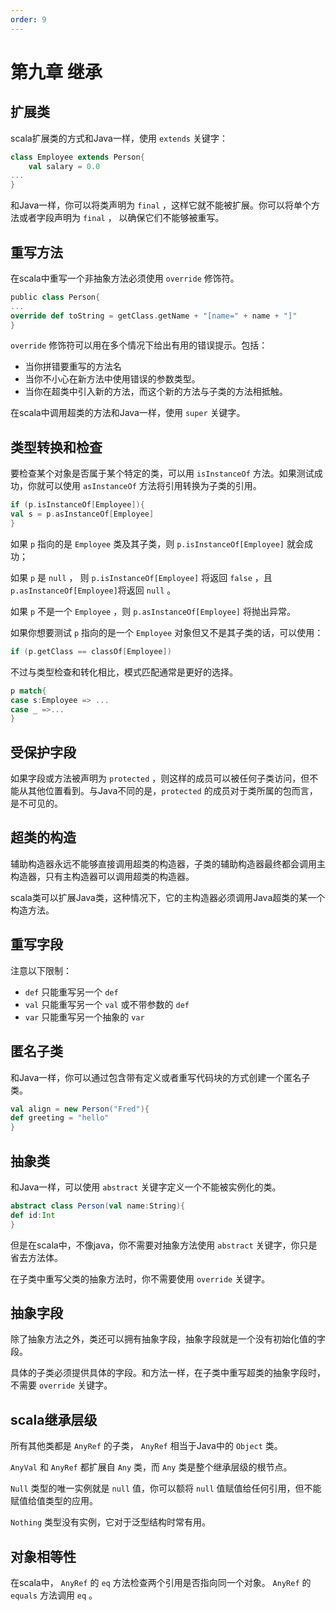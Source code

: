 ```yaml
---
order: 9
---
```


# 第九章 继承

## 扩展类

scala扩展类的方式和Java一样，使用 `extends` 关键字：

```scala
class Employee extends Person{
    val salary = 0.0
...
}
```

和Java一样，你可以将类声明为 `final` ，这样它就不能被扩展。你可以将单个方法或者字段声明为 `final` ， 以确保它们不能够被重写。

## 重写方法

在scala中重写一个非抽象方法必须使用 `override` 修饰符。

```scala
public class Person{
...
override def toString = getClass.getName + "[name=" + name + "]"
}
```

`override` 修饰符可以用在多个情况下给出有用的错误提示。包括：

- 当你拼错要重写的方法名
- 当你不小心在新方法中使用错误的参数类型。
- 当你在超类中引入新的方法，而这个新的方法与子类的方法相抵触。

在scala中调用超类的方法和Java一样，使用 `super` 关键字。

## 类型转换和检查

要检查某个对象是否属于某个特定的类，可以用 `isInstanceOf` 方法。如果测试成功，你就可以使用 `asInstanceOf` 方法将引用转换为子类的引用。

```scala
if (p.isInstanceOf[Employee]){
val s = p.asInstanceOf[Employee]
}
```

如果 `p` 指向的是 `Employee` 类及其子类，则 `p.isInstanceOf[Employee]` 就会成功；

如果 `p` 是 `null` ， 则 `p.isInstanceOf[Employee]` 将返回 `false` ，且 `p.asInstanceOf[Employee]`将返回 `null` 。

如果 `p` 不是一个 `Employee` ，则 `p.asInstanceOf[Employee]` 将抛出异常。

如果你想要测试 `p` 指向的是一个 `Employee` 对象但又不是其子类的话，可以使用：

```scala
if (p.getClass == classOf[Employee])
```

不过与类型检查和转化相比，模式匹配通常是更好的选择。

```scala
p match{
case s:Employee => ...
case _ =>...
}
```

## 受保护字段

如果字段或方法被声明为 `protected` ，则这样的成员可以被任何子类访问，但不能从其他位置看到。与Java不同的是，`protected` 的成员对于类所属的包而言，是不可见的。

## 超类的构造

辅助构造器永远不能够直接调用超类的构造器，子类的辅助构造器最终都会调用主构造器，只有主构造器可以调用超类的构造器。

scala类可以扩展Java类，这种情况下，它的主构造器必须调用Java超类的某一个构造方法。

## 重写字段

注意以下限制：

- `def` 只能重写另一个 `def`
- `val` 只能重写另一个 `val` 或不带参数的 `def`
- `var` 只能重写另一个抽象的 `var`

## 匿名子类

和Java一样，你可以通过包含带有定义或者重写代码块的方式创建一个匿名子类。

```scala
val align = new Person("Fred"){
def greeting = "hello"
}
```

## 抽象类

和Java一样，可以使用 `abstract` 关键字定义一个不能被实例化的类。

```scala
abstract class Person(val name:String){
def id:Int
}
```

但是在scala中，不像java，你不需要对抽象方法使用 `abstract` 关键字，你只是省去方法体。

在子类中重写父类的抽象方法时，你不需要使用 `override` 关键字。

## 抽象字段

除了抽象方法之外，类还可以拥有抽象字段，抽象字段就是一个没有初始化值的字段。

具体的子类必须提供具体的字段。和方法一样，在子类中重写超类的抽象字段时，不需要 `override` 关键字。

## scala继承层级

所有其他类都是 `AnyRef` 的子类， `AnyRef` 相当于Java中的 `Object` 类。

`AnyVal` 和 `AnyRef` 都扩展自 `Any` 类，而 `Any` 类是整个继承层级的根节点。

`Null` 类型的唯一实例就是 `null` 值，你可以额将 `null` 值赋值给任何引用，但不能赋值给值类型的应用。

`Nothing` 类型没有实例，它对于泛型结构时常有用。

## 对象相等性

在scala中， `AnyRef` 的 `eq` 方法检查两个引用是否指向同一个对象。 `AnyRef` 的 `equals` 方法调用 `eq` 。